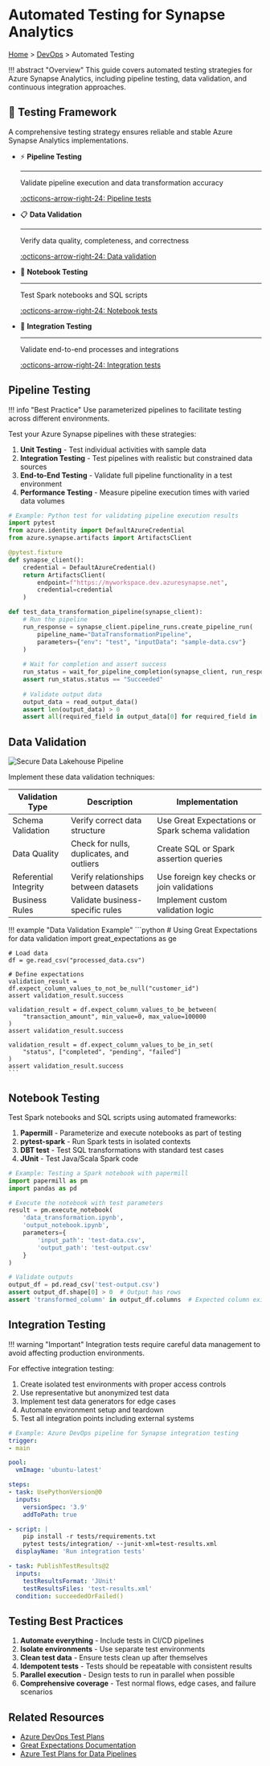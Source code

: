 # Automated Testing for Synapse Analytics

[Home](../../README.md) > [DevOps](../README.md) > Automated Testing

!!! abstract "Overview"
    This guide covers automated testing strategies for Azure Synapse Analytics, including pipeline testing, data validation, and continuous integration approaches.

## 🧪 Testing Framework

A comprehensive testing strategy ensures reliable and stable Azure Synapse Analytics implementations.

<div class="grid cards" markdown>

- ⚡ __Pipeline Testing__

    ---
    
    Validate pipeline execution and data transformation accuracy
    
    [:octicons-arrow-right-24: Pipeline tests](#pipeline-testing)

- 📋 __Data Validation__

    ---
    
    Verify data quality, completeness, and correctness
    
    [:octicons-arrow-right-24: Data validation](#data-validation)

- 📝 __Notebook Testing__

    ---
    
    Test Spark notebooks and SQL scripts
    
    [:octicons-arrow-right-24: Notebook tests](#notebook-testing)

- 🔗 __Integration Testing__

    ---
    
    Validate end-to-end processes and integrations
    
    [:octicons-arrow-right-24: Integration tests](#integration-testing)

</div>

## Pipeline Testing

!!! info "Best Practice"
    Use parameterized pipelines to facilitate testing across different environments.

Test your Azure Synapse pipelines with these strategies:

1. **Unit Testing** - Test individual activities with sample data
2. **Integration Testing** - Test pipelines with realistic but constrained data sources
3. **End-to-End Testing** - Validate full pipeline functionality in a test environment
4. **Performance Testing** - Measure pipeline execution times with varied data volumes

```python
# Example: Python test for validating pipeline execution results
import pytest
from azure.identity import DefaultAzureCredential
from azure.synapse.artifacts import ArtifactsClient

@pytest.fixture
def synapse_client():
    credential = DefaultAzureCredential()
    return ArtifactsClient(
        endpoint=f"https://myworkspace.dev.azuresynapse.net", 
        credential=credential
    )

def test_data_transformation_pipeline(synapse_client):
    # Run the pipeline
    run_response = synapse_client.pipeline_runs.create_pipeline_run(
        pipeline_name="DataTransformationPipeline",
        parameters={"env": "test", "inputData": "sample-data.csv"}
    )
    
    # Wait for completion and assert success
    run_status = wait_for_pipeline_completion(synapse_client, run_response.run_id)
    assert run_status.status == "Succeeded"
    
    # Validate output data
    output_data = read_output_data()
    assert len(output_data) > 0
    assert all(required_field in output_data[0] for required_field in ["id", "name", "value"])
```

## Data Validation

![Secure Data Lakehouse Pipeline](https://learn.microsoft.com/en-us/azure/architecture/example-scenario/analytics/media/secure-data-lakehouse-pipeline.svg)

Implement these data validation techniques:

| Validation Type | Description | Implementation |
|----------------|-------------|----------------|
| Schema Validation | Verify correct data structure | Use Great Expectations or Spark schema validation |
| Data Quality | Check for nulls, duplicates, and outliers | Create SQL or Spark assertion queries |
| Referential Integrity | Verify relationships between datasets | Use foreign key checks or join validations |
| Business Rules | Validate business-specific rules | Implement custom validation logic |

!!! example "Data Validation Example"
    ```python
    # Using Great Expectations for data validation
    import great_expectations as ge
    
    # Load data
    df = ge.read_csv("processed_data.csv")
    
    # Define expectations
    validation_result = df.expect_column_values_to_not_be_null("customer_id")
    assert validation_result.success
    
    validation_result = df.expect_column_values_to_be_between(
        "transaction_amount", min_value=0, max_value=100000
    )
    assert validation_result.success
    
    validation_result = df.expect_column_values_to_be_in_set(
        "status", ["completed", "pending", "failed"]
    )
    assert validation_result.success
    ```

## Notebook Testing

Test Spark notebooks and SQL scripts using automated frameworks:

1. **Papermill** - Parameterize and execute notebooks as part of testing
2. **pytest-spark** - Run Spark tests in isolated contexts
3. **DBT test** - Test SQL transformations with standard test cases
4. **JUnit** - Test Java/Scala Spark code

```python
# Example: Testing a Spark notebook with papermill
import papermill as pm
import pandas as pd

# Execute the notebook with test parameters
result = pm.execute_notebook(
    'data_transformation.ipynb',
    'output_notebook.ipynb',
    parameters={
        'input_path': 'test-data.csv',
        'output_path': 'test-output.csv'
    }
)

# Validate outputs
output_df = pd.read_csv('test-output.csv')
assert output_df.shape[0] > 0  # Output has rows
assert 'transformed_column' in output_df.columns  # Expected column exists
```

## Integration Testing

!!! warning "Important"
    Integration tests require careful data management to avoid affecting production environments.

For effective integration testing:

1. Create isolated test environments with proper access controls
2. Use representative but anonymized test data
3. Implement test data generators for edge cases
4. Automate environment setup and teardown
5. Test all integration points including external systems

```yaml
# Example: Azure DevOps pipeline for Synapse integration testing
trigger:
- main

pool:
  vmImage: 'ubuntu-latest'

steps:
- task: UsePythonVersion@0
  inputs:
    versionSpec: '3.9'
    addToPath: true

- script: |
    pip install -r tests/requirements.txt
    pytest tests/integration/ --junit-xml=test-results.xml
  displayName: 'Run integration tests'

- task: PublishTestResults@2
  inputs:
    testResultsFormat: 'JUnit'
    testResultsFiles: 'test-results.xml'
  condition: succeededOrFailed()
```

## Testing Best Practices

1. **Automate everything** - Include tests in CI/CD pipelines
2. **Isolate environments** - Use separate test environments
3. **Clean test data** - Ensure tests clean up after themselves
4. **Idempotent tests** - Tests should be repeatable with consistent results
5. **Parallel execution** - Design tests to run in parallel when possible
6. **Comprehensive coverage** - Test normal flows, edge cases, and failure scenarios

## Related Resources

- [Azure DevOps Test Plans](https://learn.microsoft.com/en-us/azure/devops/test/overview?view=azure-devops)
- [Great Expectations Documentation](https://docs.greatexpectations.io/)
- [Azure Test Plans for Data Pipelines](https://learn.microsoft.com/en-us/azure/architecture/example-scenario/data/data-quality-testing)
